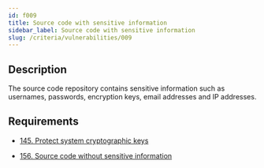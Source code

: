 ```yaml
---
id: f009
title: Source code with sensitive information
sidebar_label: Source code with sensitive information
slug: /criteria/vulnerabilities/009
---
```


## Description

The source code repository contains sensitive information
such as usernames, passwords, encryption keys,
email addresses and IP addresses.

## Requirements

- [145. Protect system cryptographic keys](/criteria/requirements/145)

- [156. Source code without sensitive information](/criteria/requirements/156)
